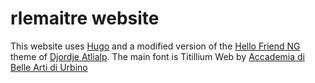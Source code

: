 # rlemaitre website

This website uses [Hugo](https://gohugo.io/) and a modified version of the [Hello Friend NG](https://github.com/rhazdon/hugo-theme-hello-friend-ng) theme of [Djordje Atlialp](https://atlialp.com/). 
The main font is Titillium Web by [Accademia di Belle Arti di Urbino](http://www.accademiadiurbino.it/aabb/)
